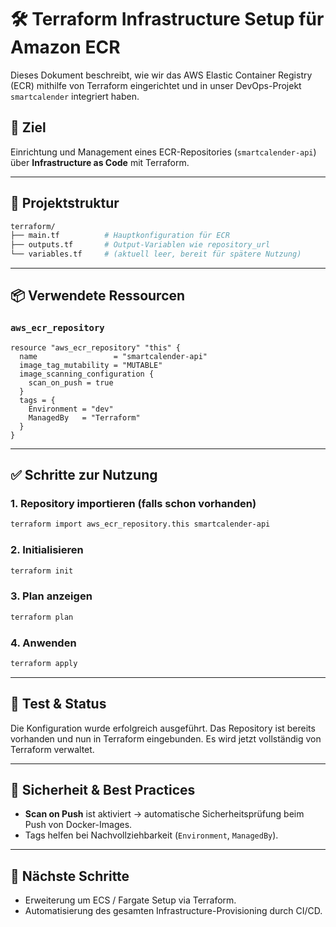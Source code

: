 # 🛠️ Terraform Infrastructure Setup für Amazon ECR

Dieses Dokument beschreibt, wie wir das AWS Elastic Container Registry (ECR) mithilfe von Terraform eingerichtet und in unser DevOps-Projekt `smartcalender` integriert haben.

## 🎯 Ziel

Einrichtung und Management eines ECR-Repositories (`smartcalender-api`) über **Infrastructure as Code** mit Terraform.

---

## 📁 Projektstruktur

```bash
terraform/
├── main.tf          # Hauptkonfiguration für ECR
├── outputs.tf       # Output-Variablen wie repository_url
└── variables.tf     # (aktuell leer, bereit für spätere Nutzung)
```

---

## 📦 Verwendete Ressourcen

### `aws_ecr_repository`

```hcl
resource "aws_ecr_repository" "this" {
  name                 = "smartcalender-api"
  image_tag_mutability = "MUTABLE"
  image_scanning_configuration {
    scan_on_push = true
  }
  tags = {
    Environment = "dev"
    ManagedBy   = "Terraform"
  }
}
```

---

## ✅ Schritte zur Nutzung

### 1. Repository importieren (falls schon vorhanden)

```bash
terraform import aws_ecr_repository.this smartcalender-api
```

### 2. Initialisieren

```bash
terraform init
```

### 3. Plan anzeigen

```bash
terraform plan
```

### 4. Anwenden

```bash
terraform apply
```

---

## 🧪 Test & Status

Die Konfiguration wurde erfolgreich ausgeführt. Das Repository ist bereits vorhanden und nun in Terraform eingebunden. Es wird jetzt vollständig von Terraform verwaltet.

---

## 🔐 Sicherheit & Best Practices

- **Scan on Push** ist aktiviert → automatische Sicherheitsprüfung beim Push von Docker-Images.
- Tags helfen bei Nachvollziehbarkeit (`Environment`, `ManagedBy`).

---

## 🔄 Nächste Schritte

- Erweiterung um ECS / Fargate Setup via Terraform.
- Automatisierung des gesamten Infrastructure-Provisioning durch CI/CD.
